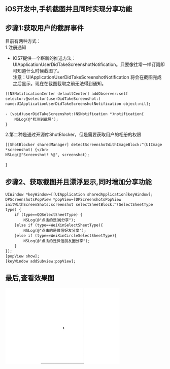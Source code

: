 iOS开发中,手机截图并且同时实现分享功能
---------------------------------

步骤1:获取用户的截屏事件
---------------------------------

目前有两种方式：</br>
1.注册通知  
* iOS7提供一个崭新的推送方法：</br>
UIApplicationUserDidTakeScreenshotNotification。只要像往常一样订阅即可知道什么时候截图了。</br>
注意：UIApplicationUserDidTakeScreenshotNotification 将会在截图完成之后显示。现在在截图截取之前无法得到通知。</br>

~~~
[[NSNotificationCenter defaultCenter] addObserver:self selector:@selector(userDidTakeScreenshot:)
name:UIApplicationUserDidTakeScreenshotNotification object:nil];

- (void)userDidTakeScreenshot:(NSNotification *)notification{
    NSLog(@"检测到截屏");
}
~~~

2.第二种是通过开源库ShotBlocker，但是需要获取用户的相册的权限

~~~
[[ShotBlocker sharedManager] detectScreenshotWithImageBlock:^(UIImage *screenshot) {</br>
NSLog(@"Screenshot! %@", screenshot);

}
~~~

步骤2、获取截图并且漂浮显示,同时增加分享功能</br>
---------------------------------

~~~
UIWindow *keyWindow=[[UIApplication sharedApplication]keyWindow];
DPScreenshotsPopView *popView=[DPScreenshotsPopView initWithScreenShots:screenshot selectSheetBlock:^(SelectSheetType type) {
    if (type==QQSelectSheetType) {
        NSLog(@"点击的是QQ分享");
    }else if (type==WeiXinSelectSheetType){
        NSLog(@"点击的是微信好友分享");
    }else if (type==WeiXinCircleSelectSheetType){
        NSLog(@"点击的是微信朋友圈分享");
    }
}];
[popView show];
[keyWindow addSubview:popView];
~~~

最后,查看效果图
---------------------------------
![效果图](/ziji.gif)

